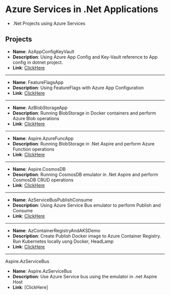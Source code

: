 # Azure Services in .Net Applications
- .Net Projects using Azure Services

## Projects

   - **Name**: AzAppConfigKeyVault
   - **Description**: Using Azure App Config and Key-Vault reference to App config in dotnet project.
   - **Link**: [ClickHere](https://github.com/r-manimaran/azure-dotnet/tree/main/AzAppConfigKeyVault)
   ----------------------------------------
   - **Name**: FeatureFlagsApp
   - **Description**: Using FeatureFlags with Azure App Configuration
   - **Link**: [ClickHere](https://github.com/r-manimaran/azure-dotnet/tree/main/FeatureFlagsApp)
   ----------------------------------------
   - **Name**: AzBlobStorageApp
   - **Description**: Running BlobStorage in Docker containers and perform Azure Blob operations
   - **Link**: [ClickHere](https://github.com/r-manimaran/azure-dotnet/tree/main/AzBlobStorageApp)
   ----------------------------------------
   - **Name**: Aspire.AzureFuncApp
   - **Description**: Running BlobStorage in .Net Aspire  and perform Azure Function operations
   - **Link**: [ClickHere](https://github.com/r-manimaran/azure-dotnet/tree/main/Aspire.AzureFuncApp)
   ----------------------------------------
   - **Name**: Aspire.CosmosDB
   - **Description**: Running CosmosDB emulator in .Net Aspire  and perform CosmosDB CRUD operations
   - **Link**: [ClickHere](https://github.com/r-manimaran/azure-dotnet/tree/main/Aspire.CosmosDB)
   ----------------------------------------
   - **Name**: AzServiceBusPublishConsume
   - **Description**: Using Azure Service Bus emulator to perform Publish and Consume
   - **Link**: [ClickHere](https://github.com/r-manimaran/azure-dotnet/tree/main/AzServiceBusPublishConsume)
   ----------------------------------------
   - **Name**: AzContainerRegistryAndAKSDemo
   - **Description**: Create Publish Docker image to Azure Container Registry. Run Kubernetes locally usng Docker, HeadLamp
   - **Link**: [ClickHere](https://github.com/r-manimaran/azure-dotnet/tree/main/AzContainerRegistryAndAKSDemo)
   ----------------------------------------
Aspire.AzServiceBus
   - **Name**: Aspire.AzServiceBus
   - **Description**: Use Azure Service bus using the emulator in .net Aspire Host
   - **Link**: [ClickHere]
